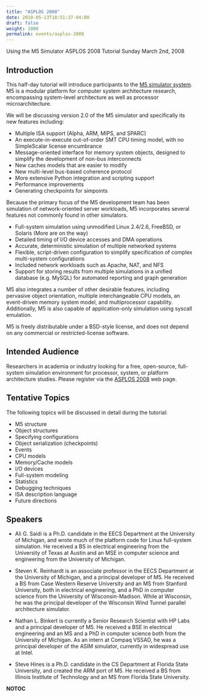 ```yaml
---
title: "ASPLOS 2008"
date: 2018-05-13T18:51:37-04:00
draft: false
weight: 1000
permalink: events/asplos-2008
---
```


Using the M5 Simulator ASPLOS 2008 Tutorial Sunday March 2nd, 2008

## Introduction

This half-day tutorial will introduce participants to the [M5 simulator
system](Main_Page "wikilink"). M5 is a modular platform for computer
system architecture research, encompassing system-level architecture as
well as processor microarchitecture.

We will be discussing version 2.0 of the M5 simulator and specifically
its new features including:

  - Multiple ISA support (Alpha, ARM, MIPS, and SPARC)
  - An execute-in-execute out-of-order SMT CPU timing model, with no
    SimpleScalar license encumbrance
  - Message-oriented interface for memory system objects, designed to
    simplify the development of non-bus interconnects
  - New caches models that are easier to modify
  - New multi-level bus-based coherence protocol
  - More extensive Python integration and scripting support
  - Performance improvements
  - Generating checkpoints for simpoints



Because the primary focus of the M5 development team has been simulation
of network-oriented server workloads, M5 incorporates several features
not commonly found in other simulators.

  - Full-system simulation using unmodified Linux 2.4/2.6, FreeBSD, or
    Solaris (More are on the way)
  - Detailed timing of I/O device accesses and DMA operations
  - Accurate, deterministic simulation of multiple networked systems
  - Flexible, script-driven configuration to simplify specification of
    complex multi-system configurations
  - Included network workloads such as Apache, NAT, and NFS
  - Support for storing results from multiple simulations in a unified
    database (e.g. MySQL) for automated reporting and graph generation

M5 also integrates a number of other desirable features, including
pervasive object orientation, multiple interchangeable CPU models, an
event-driven memory system model, and multiprocessor capability.
Additionally, M5 is also capable of application-only simulation using
syscall emulation.

M5 is freely distributable under a BSD-style license, and does not
depend on any commercial or restricted-license software.

## Intended Audience

Researchers in academia or industry looking for a free, open-source,
full-system simulation environment for processor, system, or platform
architecture studies. Please register via the
[ASPLOS 2008](http://research.microsoft.com/asplos08/registration.htm)
web page.

## Tentative Topics

The following topics will be discussed in detail during the tutorial:

  - M5 structure
  - Object structures
  - Specifying configurations
  - Object serialization (checkpoints)
  - Events
  - CPU models
  - Memory/Cache models
  - I/O devices
  - Full-system modeling
  - Statistics
  - Debugging techniques
  - ISA description language
  - Future directions

## Speakers

  - Ali G. Saidi is a Ph.D. candidate in the EECS Department at the
    University of Michigan, and wrote much of the platform code for
    Linux full-system simulation. He received a BS in electrical
    engineering from the University of Texas at Austin and an MSE in
    computer science and engineering from the University of Michigan.

<!-- end list -->

  - Steven K. Reinhardt is an associate professor in the EECS Department
    at the University of Michigan, and a principal developer of M5. He
    received a BS from Case Western Reserve University and an MS from
    Stanford University, both in electrical engineering, and a PhD in
    computer science from the University of Wisconsin-Madison. While at
    Wisconsin, he was the principal developer of the Wisconsin Wind
    Tunnel parallel architecture simulator.

<!-- end list -->

  - Nathan L. Binkert is currently a Senior Research Scientist with HP
    Labs and a principal developer of M5. He received a BSE in
    electrical engineering and an MS and a PhD in computer science both
    from the University of Michigan. As an intern at Compaq VSSAD, he
    was a principal developer of the ASIM simulator, currently in
    widespread use at Intel.

<!-- end list -->

  - Steve Hines is a Ph.D. candidate in the CS Department at Florida
    State University, and created the ARM port of M5. He received a BS
    from Illinois Institute of Technology and an MS from Florida State
    University.

__NOTOC__

